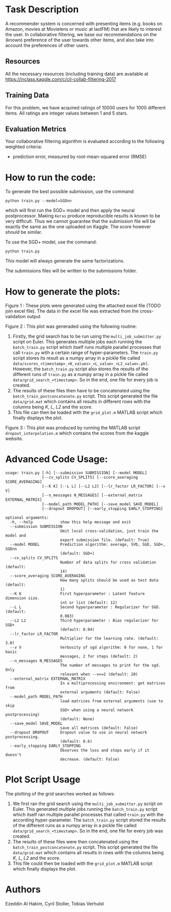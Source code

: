 Task Description
================

A recommender system is concerned with presenting items (e.g. books on Amazon, movies at Movielens or music at lastFM) that are likely to interest the user. In collaborative filtering, we base our recommendations on the (known) preference of the user towards other items, and also take into account the preferences of other users.

Resources
---------
All the necessary resources (including training data) are available at https://inclass.kaggle.com/c/cil-collab-filtering-2017

Training Data
-------------
For this problem, we have acquired ratings of 10000 users for 1000 different items. All ratings are integer values between 1 and 5 stars.

Evaluation Metrics
------------------
Your collaborative filtering algorithm is evaluated according to the following weighted criteria:

- prediction error, measured by root-mean-squared error (RMSE)


How to run the code:
====================
To generate the best possible submission, use the command:

`python train.py --model=SGDnn`

which will first run the SGD+ model and then apply the neural postprocessor.
Making `Keras` produce reproducible results is known to be very difficult. Thus we cannot guarantee that the submission file will be exactly the same as the one uploaded on Kaggle. The score however should be similar.

To use the SGD+ model, use the command:

`python train.py`

This model will always generate the same factorizations.

The submissions files will be written to the submissions folder.


How to generate the plots:
==========================

Figure 1 : These plots were generated using the attached excel file (TODO join excel file). The data in the excel file was extracted from the cross-validation output

Figure 2 : This plot was generaded using the following routine:

  1. Firstly, the grid search has to be run using the `multi_job_submitter.py` script on Euler. This generates multiple jobs each running the `batch_train.py` script which itself runs multiple parallel processes that call `train.py` with a certain range of hyper-parameters. The `train.py` script stores its result as a numpy array in a pickle file called `data/scores_<timestamp>_<K_values>_<L_value>_<L2_value>.pkl`. However, the `batch_train.py` script also stores the results of the different runs of `train.py` as a numpy array in a pickle file called `data/grid_search_<timestamp>`. So in the end, one file for every job is created.
  2. The results of these files then have to be concatenated using the `batch_train_postconcatenate.py` script. This script generated the file `data/grid.mat` which contains all results in different rows with the columns being _K_, _L_, _L2_ and the score.
  3. This file can then be loaded with the `grid_plot.m` MATLAB script which finally displays the plot.

Figure 3 : This plot was produced by running the MATLAB script `dropout_interpolation.m` which contains the scores from the kaggle website.


Advanced Code Usage:
====================
``` 
usage: train.py [-h] [--submission SUBMISSION] [--model MODEL]
                [--cv_splits CV_SPLITS] [--score_averaging SCORE_AVERAGING]
                [--K K] [--L L] [--L2 L2] [--lr_factor LR_FACTOR] [--v V]
                [--n_messages N_MESSAGES] [--external_matrix EXTERNAL_MATRIX]
                [--model_path MODEL_PATH] [--save_model SAVE_MODEL]
                [--dropout DROPOUT] [--early_stopping EARLY_STOPPING]

optional arguments:
  -h, --help            show this help message and exit
  --submission SUBMISSION
                        Omit local cross-validation, just train the model and
                        export submission file. (default: True)
  --model MODEL         Prediction algorithm: average, SVD, SGD, SGD+, SGDnn
                        (default: SGD+)
  --cv_splits CV_SPLITS
                        Number of data splits for cross validation (default:
                        14)
  --score_averaging SCORE_AVERAGING
                        How many splits should be used as test data (default:
                        1)
  --K K                 First hyperparameter : Latent feature dimension size.
                        int or list (default: 12)
  --L L                 Second hyperparameter : Regularizer for SGD. (default:
                        0.083)
  --L2 L2               Third hyperparameter : Bias regularizer for SGD+
                        (default: 0.04)
  --lr_factor LR_FACTOR
                        Multiplier for the learning rate. (default: 3.0)
  --v V                 Verbosity of sgd algorithm: 0 for none, 1 for basic
                        messages, 2 for steps (default: 2)
  --n_messages N_MESSAGES
                        The number of messages to print for the sgd. Only
                        relevant when --v==2 (default: 20)
  --external_matrix EXTERNAL_MATRIX
                        In a multiprocessing environment: get matrices from
                        external arguments (default: False)
  --model_path MODEL_PATH
                        load matrices from external arguments (use to skip
                        SGD+ when using a neural network postprocessing)
                        (default: None)
  --save_model SAVE_MODEL
                        save all matrices (default: False)
  --dropout DROPOUT     Dropout value to use in neural network postprocessing.
                        (default: 0.6)
  --early_stopping EARLY_STOPPING
                        Observes the loss and stops early if it doesn't
                        decrease. (default: False)
```

Plot Script Usage
=================

The plotting of the grid searches worked as follows:

1. We first ran the grid search using the `multi_job_submitter.py` script on Euler. This generated multiple jobs running the `batch_train.py` script which itself ran multiple parallel processes that called `train.py` with the according hyper-parameter. The `batch_train.py` script stored the results of the different runs as a numpy array in a pickle file called `data/grid_search_<timestamp>`. So in the end, one file for every job was created.
2. The results of these files were then concatenated using the `batch_train_postconcatenate.py` script. This script generated the file `data/grid.mat` which contains all results in rows with the columns being _K_, _L_, _L2_ and the score.
3. This file could then be loaded with the `grid_plot.m` MATLAB script which finally displays the plot.

Authors
=======

Ezeddin Al Hakim, Cyril Stoller, Tobias Verhulst

